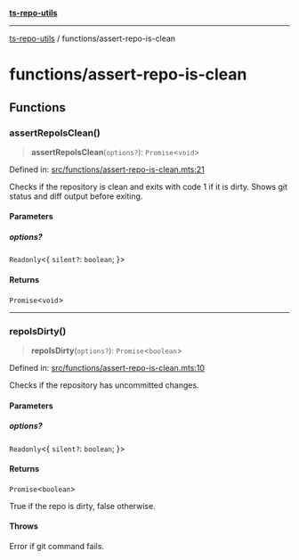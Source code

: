 [**ts-repo-utils**](../README.md)

---

[ts-repo-utils](../README.md) / functions/assert-repo-is-clean

# functions/assert-repo-is-clean

## Functions

### assertRepoIsClean()

> **assertRepoIsClean**(`options?`): `Promise`\<`void`\>

Defined in: [src/functions/assert-repo-is-clean.mts:21](https://github.com/noshiro-pf/ts-repo-utils/blob/main/src/functions/assert-repo-is-clean.mts#L21)

Checks if the repository is clean and exits with code 1 if it is dirty. Shows
git status and diff output before exiting.

#### Parameters

##### options?

`Readonly`\<\{ `silent?`: `boolean`; \}\>

#### Returns

`Promise`\<`void`\>

---

### repoIsDirty()

> **repoIsDirty**(`options?`): `Promise`\<`boolean`\>

Defined in: [src/functions/assert-repo-is-clean.mts:10](https://github.com/noshiro-pf/ts-repo-utils/blob/main/src/functions/assert-repo-is-clean.mts#L10)

Checks if the repository has uncommitted changes.

#### Parameters

##### options?

`Readonly`\<\{ `silent?`: `boolean`; \}\>

#### Returns

`Promise`\<`boolean`\>

True if the repo is dirty, false otherwise.

#### Throws

Error if git command fails.
